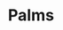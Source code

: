 ---
ee_id: '130'
site: '1'
type: '2'
url: 2011-075-palms
title: Palms
year: '2011'
display_year: '2011'
medium: Pencil on paper (produced with Mutoh XP-300 Series printer)
dims: 28.5 x 19.5 inches
pitch: "Plotter-drawn palm tree, produced in an edition of 6.&nbsp; \n​"
ps:
live_url:
related:
youtube:
related_code:
imgs: palms-2011-075-full-2-database-ih.jpg
subheading:
download:
add_credit:
commission:
layout: things-i-made
---